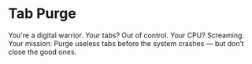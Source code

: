 # Tab Purge
You're a digital warrior.
Your tabs? Out of control.
Your CPU? Screaming.
Your mission: Purge useless tabs before the system crashes — but don’t close the good ones.
